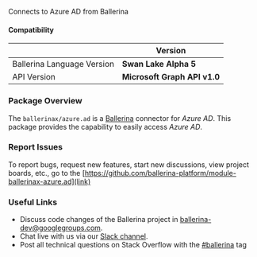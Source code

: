Connects to Azure AD from Ballerina

#### Compatibility
|                               | Version                       |
|-------------------------------|-------------------------------|
| Ballerina Language Version    | **Swan Lake Alpha 5**         |
| API Version                   | **Microsoft Graph API v1.0**  |

### Package Overview
The `ballerinax/azure.ad` is a [Ballerina](https://ballerina.io/) connector for *Azure AD*.
This package provides the capability to easily access *Azure AD*.
### Report Issues
To report bugs, request new features, start new discussions, view project boards, etc., go to the [https://github.com/ballerina-platform/module-ballerinax-azure.ad](link)
### Useful Links
- Discuss code changes of the Ballerina project in [ballerina-dev@googlegroups.com](mailto:ballerina-dev@googlegroups.com).
- Chat live with us via our [Slack channel](https://ballerina.io/community/slack/).
- Post all technical questions on Stack Overflow with the [#ballerina](https://stackoverflow.com/questions/tagged/ballerina) tag
